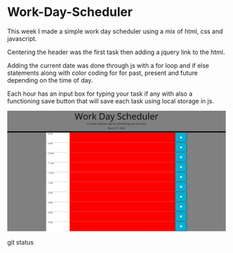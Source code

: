 # Work-Day-Scheduler

This week I made a simple work day scheduler using a mix of html, css and javascript.

Centering the header was the first task then adding a jquery link to the html.

Adding the current date was done through js with a for loop and if else statements along with color coding for for past, present and future depending on the time of day.

Each hour has an input box for typing your task if any with also a functioning save button that will save each task using local storage in js.


![Alt text](img/day-planner.jpeg)

git status